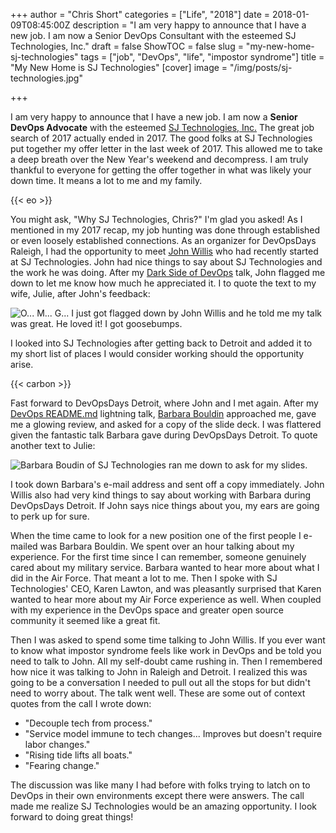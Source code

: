 +++
author = "Chris Short"
categories = ["Life", "2018"]
date = 2018-01-09T08:45:00Z
description = "I am very happy to announce that I have a new job. I am now a Senior DevOps Consultant with the esteemed SJ Technologies, Inc."
draft = false
ShowTOC = false
slug = "my-new-home-sj-technologies"
tags = ["job", "DevOps", "life", "impostor syndrome"]
title = "My New Home is SJ Technologies"
[cover]
image = "/img/posts/sj-technologies.jpg"

+++

I am very happy to announce that I have a new job. I am now a **Senior DevOps Advocate** with the esteemed [SJ Technologies, Inc.](http://sjtechcorp.com/) The great job search of 2017 actually ended in 2017. The good folks at SJ Technologies put together my offer letter in the last week of 2017. This allowed me to take a deep breath over the New Year's weekend and decompress. I am truly thankful to everyone for getting the offer together in what was likely your down time. It means a lot to me and my family.

{{< eo >}}

You might ask, "Why SJ Technologies, Chris?" I'm glad you asked! As I mentioned in my 2017 recap, my job hunting was done through established or even loosely established connections. As an organizer for DevOpsDays Raleigh, I had the opportunity to meet [John Willis](https://www.linkedin.com/in/johnwillisatlanta/) who had recently started at SJ Technologies. John had nice things to say about SJ Technologies and the work he was doing. After my [Dark Side of DevOps](/the-dark-side-of-devops/) talk, John flagged me down to let me know how much he appreciated it. I to quote the text to my wife, Julie, after John's feedback:

![O... M... G... I just got flagged down by John Willis and he told me my talk was great. He loved it! I got goosebumps.](https://cache.chrisshort.net/file/cache-chrisshort-net/john-willis-imessage-to-juile.png#center)

I looked into SJ Technologies after getting back to Detroit and added it to my short list of places I would consider working should the opportunity arise.

{{< carbon >}}

Fast forward to DevOpsDays Detroit, where John and I met again. After my [DevOps README.md](/devops-readme.md/) lightning talk, [Barbara Bouldin](https://www.devopsdays.org/events/2017-detroit/speakers/barbara-bouldin/) approached me, gave me a glowing review, and asked for a copy of the slide deck. I was flattered given the fantastic talk Barbara gave during DevOpsDays Detroit. To quote another text to Julie:

![Barbara Boudin of SJ Technologies ran me down to ask for my slides.](https://cache.chrisshort.net/file/cache-chrisshort-net/barbara-bouldin-imessage-to-julie.png#center)

I took down Barbara's e-mail address and sent off a copy immediately. John Willis also had very kind things to say about working with Barbara during DevOpsDays Detroit. If John says nice things about you, my ears are going to perk up for sure.

When the time came to look for a new position one of the first people I e-mailed was Barbara Bouldin. We spent over an hour talking about my experience. For the first time since I can remember, someone genuinely cared about my military service. Barbara wanted to hear more about what I did in the Air Force. That meant a lot to me. Then I spoke with SJ Technologies' CEO, Karen Lawton, and was pleasantly surprised that Karen wanted to hear more about my Air Force experience as well. When coupled with my experience in the DevOps space and greater open source community it seemed like a great fit.

Then I was asked to spend some time talking to John Willis. If you ever want to know what impostor syndrome feels like work in DevOps and be told you need to talk to John. All my self-doubt came rushing in. Then I remembered how nice it was talking to John in Raleigh and Detroit. I realized this was going to be a conversation I needed to pull out all the stops for but didn't need to worry about. The talk went well. These are some out of context quotes from the call I wrote down:

* "Decouple tech from process."
* "Service model immune to tech changes... Improves but doesn't require labor changes."
* "Rising tide lifts all boats."
* "Fearing change."

The discussion was like many I had before with folks trying to latch on to DevOps in their own environments except there were answers. The call made me realize SJ Technologies would be an amazing opportunity. I look forward to doing great things!
